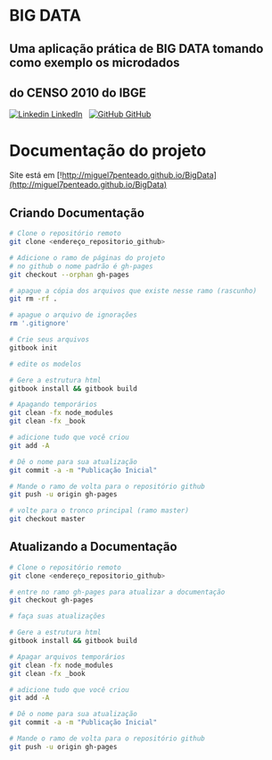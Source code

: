 # BIG DATA
## Uma aplicação prática de BIG DATA tomando como exemplo os microdados 
## do CENSO 2010 do IBGE
[![Linkedin](https://i.stack.imgur.com/gVE0j.png) LinkedIn](https://www.linkedin.com/in/miguel-penteado-760486a9/)
&nbsp;
[![GitHub](https://i.stack.imgur.com/tskMh.png) GitHub](https://github.com/miguel7penteado)

# Documentação do projeto

Site está em [!http://miguel7penteado.github.io/BigData](http://miguel7penteado.github.io/BigData)

## Criando Documentação
```bash
# Clone o repositório remoto
git clone <endereço_repositorio_github>

# Adicione o ramo de páginas do projeto
# no github o nome padrão é gh-pages
git checkout --orphan gh-pages

# apague a cópia dos arquivos que existe nesse ramo (rascunho)
git rm -rf .

# apague o arquivo de ignorações
rm '.gitignore'

# Crie seus arquivos
gitbook init

# edite os modelos

# Gere a estrutura html
gitbook install && gitbook build

# Apagando temporários
git clean -fx node_modules
git clean -fx _book

# adicione tudo que você criou
git add -A

# Dê o nome para sua atualização
git commit -a -m "Publicação Inicial"

# Mande o ramo de volta para o repositório github
git push -u origin gh-pages

# volte para o tronco principal (ramo master)
git checkout master
```
## Atualizando a Documentação

```bash
# Clone o repositório remoto
git clone <endereço_repositorio_github>

# entre no ramo gh-pages para atualizar a documentação
git checkout gh-pages

# faça suas atualizações

# Gere a estrutura html
gitbook install && gitbook build

# Apagar arquivos temporários
git clean -fx node_modules
git clean -fx _book

# adicione tudo que você criou
git add -A

# Dê o nome para sua atualização
git commit -a -m "Publicação Inicial"

# Mande o ramo de volta para o repositório github
git push -u origin gh-pages

```

